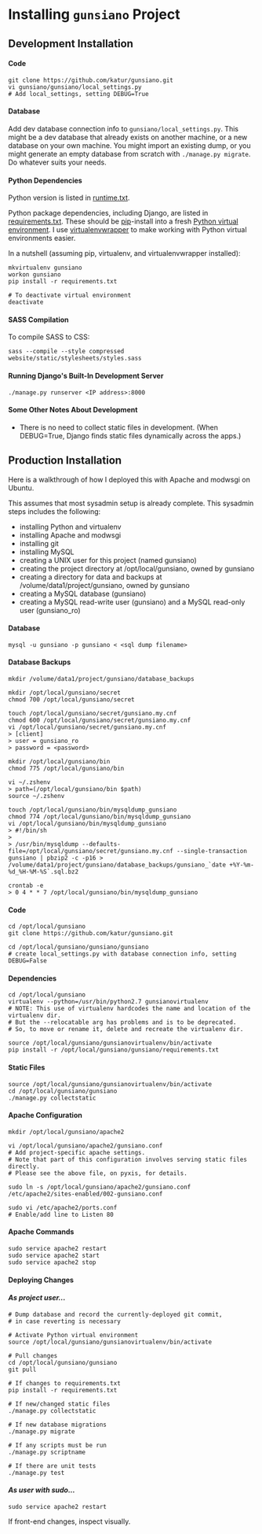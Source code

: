 # Installing `gunsiano` Project


## Development Installation


#### Code

```
git clone https://github.com/katur/gunsiano.git
vi gunsiano/gunsiano/local_settings.py
# Add local_settings, setting DEBUG=True
```


#### Database

Add dev database connection info to `gunsiano/local_settings.py`.
This might be a dev database that already exists on another machine,
or a new database on your own machine.
You might import an existing dump, or you might generate an empty database
from scratch with `./manage.py migrate`. Do whatever suits your needs.


#### Python Dependencies

Python version is listed in [runtime.txt](runtime.txt).

Python package dependencies, including Django,
are listed in [requirements.txt](requirements.txt).
These should be [pip](https://pypi.python.org/pypi/pip)-install into a fresh
[Python virtual environment](http://virtualenv.readthedocs.org/). I use
[virtualenvwrapper](http://virtualenvwrapper.readthedocs.org/en/latest/)
to make working with Python virtual environments easier.

In a nutshell (assuming pip, virtualenv, and virtualenvwrapper installed):
```
mkvirtualenv gunsiano
workon gunsiano
pip install -r requirements.txt

# To deactivate virtual environment
deactivate
```


#### SASS Compilation

To compile SASS to CSS:
```
sass --compile --style compressed website/static/stylesheets/styles.sass
```


#### Running Django's Built-In Development Server

```
./manage.py runserver <IP address>:8000
```


#### Some Other Notes About Development

- There is no need to collect static files in development.
(When DEBUG=True, Django finds static files dynamically across the apps.)



## Production Installation

Here is a walkthrough of how I deployed this with Apache and modwsgi on Ubuntu.

This assumes that most sysadmin setup is already complete.
This sysadmin steps includes the following:

- installing Python and virtualenv
- installing Apache and modwsgi
- installing git
- installing MySQL
- creating a UNIX user for this project (named gunsiano)
- creating the project directory at /opt/local/gunsiano, owned by gunsiano
- creating a directory for data and backups at /volume/data1/project/gunsiano, owned by gunsiano
- creating a MySQL database (gunsiano)
- creating a MySQL read-write user (gunsiano) and a MySQL read-only user (gunsiano_ro)


#### Database

```
mysql -u gunsiano -p gunsiano < <sql dump filename>
```


#### Database Backups

```
mkdir /volume/data1/project/gunsiano/database_backups

mkdir /opt/local/gunsiano/secret
chmod 700 /opt/local/gunsiano/secret

touch /opt/local/gunsiano/secret/gunsiano.my.cnf
chmod 600 /opt/local/gunsiano/secret/gunsiano.my.cnf
vi /opt/local/gunsiano/secret/gunsiano.my.cnf
> [client]
> user = gunsiano_ro
> password = <password>

mkdir /opt/local/gunsiano/bin
chmod 775 /opt/local/gunsiano/bin

vi ~/.zshenv
> path=(/opt/local/gunsiano/bin $path)
source ~/.zshenv

touch /opt/local/gunsiano/bin/mysqldump_gunsiano
chmod 774 /opt/local/gunsiano/bin/mysqldump_gunsiano
vi /opt/local/gunsiano/bin/mysqldump_gunsiano
> #!/bin/sh
>
> /usr/bin/mysqldump --defaults-file=/opt/local/gunsiano/secret/gunsiano.my.cnf --single-transaction gunsiano | pbzip2 -c -p16 > /volume/data1/project/gunsiano/database_backups/gunsiano_`date +%Y-%m-%d_%H-%M-%S`.sql.bz2

crontab -e
> 0 4 * * 7 /opt/local/gunsiano/bin/mysqldump_gunsiano
```


#### Code

```
cd /opt/local/gunsiano
git clone https://github.com/katur/gunsiano.git

cd /opt/local/gunsiano/gunsiano/gunsiano
# create local_settings.py with database connection info, setting DEBUG=False
```


#### Dependencies

```
cd /opt/local/gunsiano
virtualenv --python=/usr/bin/python2.7 gunsianovirtualenv
# NOTE: This use of virtualenv hardcodes the name and location of the virtualenv dir.
# But the --relocatable arg has problems and is to be deprecated.
# So, to move or rename it, delete and recreate the virtualenv dir.

source /opt/local/gunsiano/gunsianovirtualenv/bin/activate
pip install -r /opt/local/gunsiano/gunsiano/requirements.txt
```


#### Static Files

```
source /opt/local/gunsiano/gunsianovirtualenv/bin/activate
cd /opt/local/gunsiano/gunsiano
./manage.py collectstatic
```


#### Apache Configuration

```
mkdir /opt/local/gunsiano/apache2

vi /opt/local/gunsiano/apache2/gunsiano.conf
# Add project-specific apache settings.
# Note that part of this configuration involves serving static files directly.
# Please see the above file, on pyxis, for details.

sudo ln -s /opt/local/gunsiano/apache2/gunsiano.conf /etc/apache2/sites-enabled/002-gunsiano.conf

sudo vi /etc/apache2/ports.conf
# Enable/add line to Listen 80
```


#### Apache Commands

```
sudo service apache2 restart
sudo service apache2 start
sudo service apache2 stop
```


#### Deploying Changes

#### *As project user...*
```
# Dump database and record the currently-deployed git commit,
# in case reverting is necessary

# Activate Python virtual environment
source /opt/local/gunsiano/gunsianovirtualenv/bin/activate

# Pull changes
cd /opt/local/gunsiano/gunsiano
git pull

# If changes to requirements.txt
pip install -r requirements.txt

# If new/changed static files
./manage.py collectstatic

# If new database migrations
./manage.py migrate

# If any scripts must be run
./manage.py scriptname

# If there are unit tests
./manage.py test
```

#### *As user with sudo...*
```
sudo service apache2 restart
```

If front-end changes, inspect visually.

